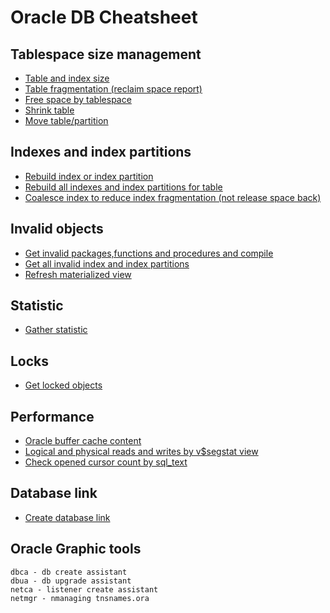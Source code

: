 # Oracle DB Cheatsheet

## Tablespace size management
 - [Table and index size](sql/tablespace/usedSpace.sql)
 - [Table fragmentation (reclaim space report)](sql/tablespace/reclaimSpaceReport.sql)
 - [Free space by tablespace](sql/tablespace/getFreeSpaceByTablespace.sql)
 - [Shrink table](sql/tablespace/shrink.sql)
 - [Move table/partition](sql/tablespace/move.sql)

## Indexes and index partitions
 - [Rebuild index or index partition](sql/index/rebuildIndex.sql)
 - [Rebuild all indexes and index partitions for table](sql/index/rebuildAllIndexesForTable.sql)
 - [Coalesce index to reduce index fragmentation (not release space back)](sql/index/coalesceInde.sql)

## Invalid objects
 - [Get invalid packages,functions and procedures and compile](sql/objects/invalidObjects.sql)
 - [Get all invalid index and index partitions](sql/objects/invalidObjects.sql)
  - [Refresh materialized view](sql/objects/refreshMaterializedView.sql)


## Statistic
  - [Gather statistic](sql/statistic/gatherStatisticForTable.sql)


 ## Locks
 - [Get locked objects](sql/locks/lockedObjects.sql)

## Performance
 - [Oracle buffer cache content](sql/performance/bufferCacheContent.sql)
 - [Logical and physical reads and writes by v$segstat view](sql/perfrmance/segStat.sql)
 - [Check opened cursor count by sql_text](sql/performance/cursorCountBySql.sql)

 ## Database link
 - [Create database link](sql/dblink/createDbLinkBySID.sql)


 ## Oracle Graphic tools
 ```
dbca - db create assistant
dbua - db upgrade assistant
netca - listener create assistant
netmgr - nmanaging tnsnames.ora
```